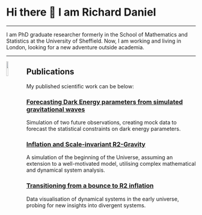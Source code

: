 # Hi there 👋 I am Richard Daniel  
---
  I am PhD graduate researcher formerly in the School of Mathematics and Statistics at the University of Sheffield.
  Now, I am working and living in London, looking for a new adventure outside academia.

---
<img src="https://github.com/RDaniel396/Rdaniel396/assets/127308459/9e66c39d-ca13-4be5-a09f-1ef00e1de88c" align="left" width=10% height=10%>

## Publications

My published scientific work can be below:


### [Forecasting Dark Energy parameters from simulated gravitational waves](https://arxiv.org/pdf/2309.06544.pdf)
Simulation of two future observations, creating mock data to forecast the statistical constraints on dark energy parameters.

### [Inflation and Scale-invariant R2-Gravity](https://arxiv.org/pdf/2102.11719.pdf)
A simulation of the beginning of the Universe, assuming an extension to a well-motivated model, utilising complex mathematical and dynamical system analysis.

### [Transitioning from a bounce to R2 inflation](https://arxiv.org/pdf/2212.01093.pdf)
Data visualisation of dynamical systems in the early universe, probing for new insights into divergent systems.

<!--
**RDaniel396/Rdaniel396** is a ✨ _special_ ✨ repository because its `README.md` (this file) appears on your GitHub profile.

Here are some ideas to get you started:

- 🔭 I’m currently working on ...
- 🌱 I’m currently learning ...
- 👯 I’m looking to collaborate on ...
- 🤔 I’m looking for help with ...
- 💬 Ask me about ...
- 📫 How to reach me: ...
- 😄 Pronouns: ...
- ⚡ Fun fact: ...
-->
